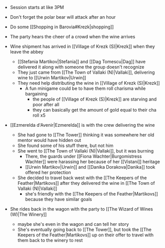 - Session starts at like 3PM
- Don't forget the polar bear will attack after an hour
- Do some [[Shopping in Barovia#Krezk|shopping]]
- The party hears the cheer of a crowd when the wine arrives
- Wine shipment has arrived in [[Village of Krezk (S)|Krezk]] when they leave the abbey
	- [[Stefania Martikov|Stefania]] and [[Dag Tomescu|Dag]] have delivered it along with someone the group doesn't recognize
	- They just came from [[The Town of Vallaki (N)|Vallaki]], delivering wine to [[Urwin Martikov|Urwin]]
	- They need help distributing the wine in [[Village of Krezk (S)|Krezk]]
		- A fun minigame could be to have them roll charisma while bargaining
			- the people of [[Village of Krezk (S)|Krezk]] are starving and poor after all
			- they can basically get the amount of gold equal to their cha roll x5
			
- [[Ezmerelda d'Avenir|Ezmerelda]] is with the crew delivering the wine
	- She had gone to [[The Tower]] thinking it was somewhere her old mentor would have hidden out
	- She found some of his stuff there, but not him
	- She went to [[The Town of Vallaki (N)|Vallaki]], but it was burning
		- There, the guards under [[Fiona Wachter|Burgomistress Wachter]] were harassing her because of her [[Vistani]] heritage
		- [[Urwin Martikov|Urwin]] and [[Danika Dorakova|Danika]] took offered her protection
	- She decided to travel back west with the [[The Keepers of the Feather|Martikovs]] after they delivered the wine in [[The Town of Vallaki (N)|Vallaki]]
		- she's friendly with the [[The Keepers of the Feather|Martikovs]] because they have similar goals
- She rides back in the wagon with the party to [[The Wizard of Wines (W)|The Winery]]
	- maybe she's even in the wagon and can tell her story
	- She's eventually going back to [[The Tower]], but took the [[The Keepers of the Feather|Martikovs]] up on their offer to travel with them back to the winery to rest